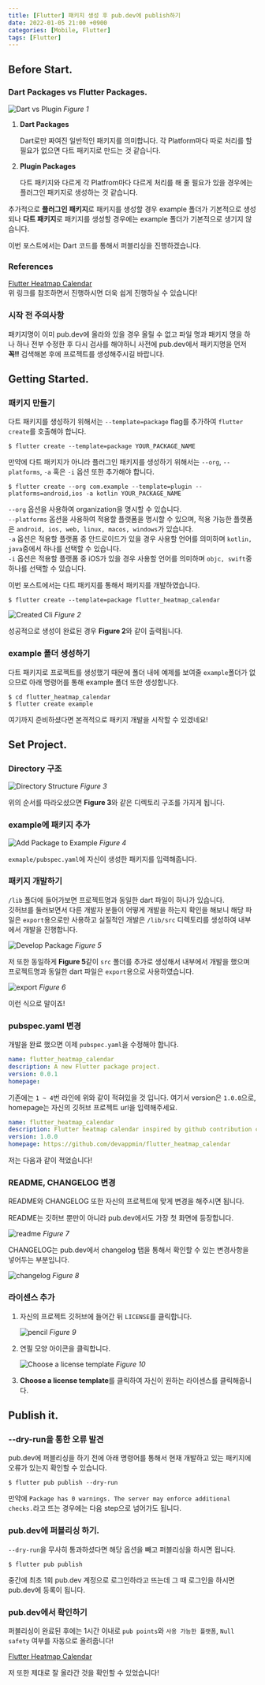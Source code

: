 ```yaml
---
title: [Flutter] 패키지 생성 후 pub.dev에 publish하기
date: 2022-01-05 21:00 +0900
categories: [Mobile, Flutter]
tags: [Flutter]
---
```


## Before Start.

### Dart Packages vs Flutter Packages.

![Dart vs Plugin](/assets/uploads/2022-01-05/1.png)
_Figure 1_

1. **Dart Packages**

   Dart로만 짜여진 일반적인 패키지를 의미합니다. 각 Platform마다 따로 처리를 할 필요가 없으면 다트 패키지로 만드는 것 같습니다.

2. **Plugin Packages**

   다트 패키지와 다르게 각 Platfrom마다 다르게 처리를 해 줄 필요가 있을 경우에는 플러그인 패키지로 생성하는 것 같습니다.

추가적으로 **플러그인 패키지**로 패키지를 생성할 경우 example 폴더가 기본적으로 생성되나 **다트 패키지**로 패키지를 생성할 경우에는 example 폴더가 기본적으로 생기지 않습니다.

이번 포스트에서는 Dart 코드를 통해서 퍼블리싱을 진행하겠습니다.

### References

[Flutter Heatmap Calendar](https://github.com/devappmin/flutter_heatmap_calendar/)<br>
위 링크를 참조하면서 진행하시면 더욱 쉽게 진행하실 수 있습니다!

### 시작 전 주의사항

패키지명이 이미 pub.dev에 올라와 있을 경우 올릴 수 없고 파일 명과 패키지 명을 하나 하나 전부 수정한 후 다시 검사를 해야하니 사전에 pub.dev에서 패키지명을 먼저 **꼭!!** 검색해본 후에 프로젝트를 생성해주시길 바랍니다.

## Getting Started.

### 패키지 만들기

다트 패키지를 생성하기 위해서는 `--template=package` flag를 추가하여 `flutter create`를 호출해야 합니다.

```terminal
$ flutter create --template=package YOUR_PACKAGE_NAME
```

만약에 다트 패키지가 아니라 플러그인 패키지를 생성하기 위해서는 `--org`, `--platforms`, `-a` 혹은 `-i` 옵션 또한 추가해야 합니다.

```terminal
$ flutter create --org com.example --template=plugin --platforms=android,ios -a kotlin YOUR_PACKAGE_NAME
```

`--org` 옵션을 사용하여 organization을 명시할 수 있습니다.<br>
`--platforms` 옵션을 사용하여 적용할 플랫폼을 명시할 수 있으며, 적용 가능한 플랫폼은 `android, ios, web, linux, macos, windows`가 있습니다.<br>
`-a` 옵션은 적용할 플랫폼 중 안드로이드가 있을 경우 사용할 언어를 의미하며 `kotlin, java`중에서 하나를 선택할 수 있습니다.<br>
`-i` 옵션은 적용할 플랫폼 중 iOS가 있을 경우 사용할 언어를 의미하며 `objc, swift`중 하나를 선택할 수 있습니다.

이번 포스트에서는 다트 패키지를 통해서 패키지를 개발하였습니다.

```terminal
$ flutter create --template=package flutter_heatmap_calendar
```

![Created Cli](/assets/uploads/2022-01-05/2.png)
_Figure 2_

성공적으로 생성이 완료된 경우 **Figure 2**와 같이 출력됩니다.

### example 폴더 생성하기

다트 패키지로 프로젝트를 생성했기 때문에 폴더 내에 예제를 보여줄 `example`폴더가 없으므로 아래 명령어를 통해 example 폴더 또한 생성합니다.

```terminal
$ cd flutter_heatmap_calendar
$ flutter create example
```

여기까지 준비하셨다면 본격적으로 패키지 개발을 시작할 수 있겠네요!

## Set Project.

### Directory 구조

![Directory Structure](/assets/uploads/2022-01-05/3.png)
_Figure 3_

위의 순서를 따라오셨으면 **Figure 3**와 같은 디렉토리 구조를 가지게 됩니다.

### example에 패키지 추가

![Add Package to Example](/assets/uploads/2022-01-05/4.png)
_Figure 4_

`exmaple/pubspec.yaml`에 자신이 생성한 패키지를 입력해줍니다.

### 패키지 개발하기

`/lib` 폴더에 들어가보면 프로젝트명과 동일한 dart 파일이 하나가 있습니다.<br>
깃허브를 둘러보면서 다른 개발자 분들이 어떻게 개발을 하는지 확인을 해보니 해당 파일은 `export`용으로만 사용하고 실질적인 개발은 `/lib/src` 디렉토리를 생성하여 내부에서 개발을 진행합니다.

![Develop Package](/assets/uploads/2022-01-05/5.png)
_Figure 5_

저 또한 동일하게 **Figure 5**같이 `src` 폴더를 추가로 생성해서 내부에서 개발을 했으며 프로젝트명과 동일한 dart 파일은 `export`용으로 사용하였습니다.

![export](/assets/uploads/2022-01-05/6.png)
_Figure 6_

이런 식으로 말이죠!

### pubspec.yaml 변경

개발을 완료 했으면 이제 `pubspec.yaml`을 수정해야 합니다.

```yaml
name: flutter_heatmap_calendar
description: A new Flutter package project.
version: 0.0.1
homepage:
```

기존에는 `1 ~ 4`번 라인에 위와 같이 적혀있을 것 입니다. 여기서 version은 `1.0.0`으로, homepage는 자신의 깃허브 프로젝트 url을 입력해주세요.

```yaml
name: flutter_heatmap_calendar
description: Flutter heatmap calendar inspired by github contribution chart which includes traditional mode / calendar mode.
version: 1.0.0
homepage: https://github.com/devappmin/flutter_heatmap_calendar
```

저는 다음과 같이 적었습니다!

### README, CHANGELOG 변경

README와 CHANGELOG 또한 자신의 프로젝트에 맞게 변경을 해주시면 됩니다.

README는 깃허브 뿐만이 아니라 pub.dev에서도 가장 첫 화면에 등장합니다.

![readme](/assets/uploads/2022-01-05/9.png)
_Figure 7_

CHANGELOG는 pub.dev에서 changelog 탭을 통해서 확인할 수 있는 변경사항을 넣어두는 부분입니다.

![changelog](/assets/uploads/2022-01-05/10.png)
_Figure 8_

### 라이센스 추가

1. 자신의 프로젝트 깃허브에 들어간 뒤 `LICENSE`를 클릭합니다.

   ![pencil](/assets/uploads/2022-01-05/7.png)
   _Figure 9_

2. 연필 모양 아이콘을 클릭합니다.

   ![Choose a license template](/assets/uploads/2022-01-05/8.png)
   _Figure 10_

3. **Choose a license template**를 클릭하여 자신이 원하는 라이센스를 클릭해줍니다.

## Publish it.

### --dry-run을 통한 오류 발견

pub.dev에 퍼블리싱을 하기 전에 아래 명령어를 통해서 현재 개발하고 있는 패키지에 오류가 있는지 확인할 수 있습니다.

```terminal
$ flutter pub publish --dry-run
```

만약에 `Package has 0 warnings. The server may enforce additional checks.`라고 뜨는 경우에는 다음 step으로 넘어가도 됩니다.

### pub.dev에 퍼블리싱 하기.

`--dry-run`을 무사히 통과하셨다면 해당 옵션을 빼고 퍼블리싱을 하시면 됩니다.

```terminal
$ flutter pub publish
```

중간에 최초 1회 pub.dev 계정으로 로그인하라고 뜨는데 그 때 로그인을 하시면 pub.dev에 등록이 됩니다.

### pub.dev에서 확인하기

퍼블리싱이 완료된 후에는 1시간 이내로 `pub points`와 `사용 가능한 플랫폼`, `Null safety` 여부를 자동으로 올려줍니다!

[Flutter Heatmap Calendar](https://pub.dev/packages/flutter_heatmap_calendar)

저 또한 제대로 잘 올라간 것을 확인할 수 있었습니다!
